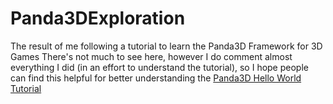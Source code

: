 # Panda3DExploration
The result of me following a tutorial to learn the Panda3D Framework for 3D Games
There's not much to see here, however I do comment almost everything I did (in an effort to understand the tutorial), so I hope people can find this helpful for better understanding the [Panda3D Hello World Tutorial](https://docs.panda3d.org/1.10/python/introduction/tutorial/index)
